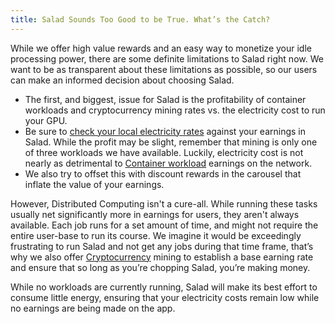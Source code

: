 ```yaml
---
title: Salad Sounds Too Good to be True. What’s the Catch?
---
```


While we offer high value rewards and an easy way to monetize your idle processing power, there are some definite
limitations to Salad right now. We want to be as transparent about these limitations as possible, so our users can make
an informed decision about choosing Salad.

- The first, and biggest, issue for Salad is the profitability of container workloads and cryptocurrency mining rates
  vs. the electricity cost to run your GPU.
- Be sure to [check your local electricity rates](http://powertochoose.org/) against your earnings in Salad. While the
  profit may be slight, remember that mining is only one of three workloads we have available. Luckily, electricity cost
  is not nearly as detrimental to [Container workload](https://salad.com/blog/container-workloads/) earnings on the
  network.
- We also try to offset this with discount rewards in the carousel that inflate the value of your earnings.

However, Distributed Computing isn't a cure-all. While running these tasks usually net significantly more in earnings
for users, they aren't always available. Each job runs for a set amount of time, and might not require the entire
user-base to run its course. We imagine it would be exceedingly frustrating to run Salad and not get any jobs during
that time frame, that’s why we also offer [Cryptocurrency](/docs/FAQ/Salad-App/80-what-miners-does-salad-currently-use)
mining to establish a base earning rate and ensure that so long as you’re chopping Salad, you’re making money.

While no workloads are currently running, Salad will make its best effort to consume little energy, ensuring that your
electricity costs remain low while no earnings are being made on the app.
